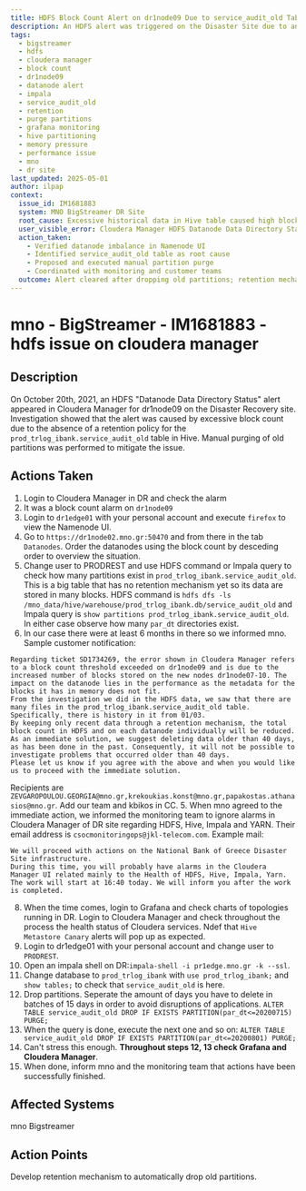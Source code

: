 ```yaml
---
title: HDFS Block Count Alert on dr1node09 Due to service_audit_old Table Fragmentation
description: An HDFS alert was triggered on the Disaster Site due to an excessive number of blocks on dr1node09 caused by unmanaged historical partitions in the prod_trlog_ibank.service_audit_old table. The issue was mitigated by dropping old partitions manually and recommending a retention policy.
tags:
  - bigstreamer
  - hdfs
  - cloudera manager
  - block count
  - dr1node09
  - datanode alert
  - impala
  - service_audit_old
  - retention
  - purge partitions
  - grafana monitoring
  - hive partitioning
  - memory pressure
  - performance issue
  - mno
  - dr site
last_updated: 2025-05-01
author: ilpap
context:
  issue_id: IM1681883
  system: MNO BigStreamer DR Site
  root_cause: Excessive historical data in Hive table caused high block count and memory issues on dr1node09
  user_visible_error: Cloudera Manager HDFS Datanode Data Directory Status alert
  action_taken:
    - Verified datanode imbalance in Namenode UI
    - Identified service_audit_old table as root cause
    - Proposed and executed manual partition purge
    - Coordinated with monitoring and customer teams
  outcome: Alert cleared after dropping old partitions; retention mechanism recommended
---
```

# mno - BigStreamer - IM1681883 - hdfs issue on cloudera manager
## Description
On October 20th, 2021, an HDFS "Datanode Data Directory Status" alert appeared in Cloudera Manager for dr1node09 on the Disaster Recovery site. Investigation showed that the alert was caused by excessive block count due to the absence of a retention policy for the `prod_trlog_ibank.service_audit_old` table in Hive. Manual purging of old partitions was performed to mitigate the issue.
## Actions Taken
1. Login to Cloudera Manager in DR and check the alarm
2. It was a block count alarm on `dr1node09`
3. Login to `dr1edge01` with your personal account and execute `firefox` to view the Namenode UI.
4. Go to `https://dr1node02.mno.gr:50470` and from there in the tab `Datanodes`. Order the datanodes using the block count by desceding order to overview the situation.
5. Change user to PRODREST and use HDFS command or Impala query to check how many partitions exist in `prod_trlog_ibank.service_audit_old`. This is a big table that has no retention mechanism yet so its data are stored in many blocks. HDFS command is `hdfs dfs -ls /mno_data/hive/warehouse/prod_trlog_ibank.db/service_audit_old` and Impala query is `show partitions prod_trlog_ibank.service_audit_old`. In either case observe how many `par_dt` directories exist.
6. In our case there were at least 6 months in there so we informed mno. Sample customer notification:
```text
Regarding ticket SD1734269, the error shown in Cloudera Manager refers to a block count threshold exceeded on dr1node09 and is due to the increased number of blocks stored on the new nodes dr1node07-10. The impact on the datanode lies in the performance as the metadata for the blocks it has in memory does not fit.
From the investigation we did in the HDFS data, we saw that there are many files in the prod_trlog_ibank.service_audit_old table. Specifically, there is history in it from 01/03.
By keeping only recent data through a retention mechanism, the total block count in HDFS and on each datanode individually will be reduced.
As an immediate solution, we suggest deleting data older than 40 days, as has been done in the past. Consequently, it will not be possible to investigate problems that occurred older than 40 days.
Please let us know if you agree with the above and when you would like us to proceed with the immediate solution.
```
Recipients are `ZEVGAROPOULOU.GEORGIA@mno.gr,krekoukias.konst@mno.gr,papakostas.athanasios@mno.gr`. Add our team and kbikos in CC.
5. When mno agreed to the immediate action, we informed the monitoring team to ignore alarms in Cloudera Manager of DR site regarding HDFS, Hive, Impala and YARN. Their email address is `csocmonitoringops@jkl-telecom.com`. Example mail:
```
We will proceed with actions on the National Bank of Greece Disaster Site infrastructure.
During this time, you will probably have alarms in the Cloudera Manager UI related mainly to the Health of HDFS, Hive, Impala, Yarn.
The work will start at 16:40 today. We will inform you after the work is completed.
```
8. When the time comes, login to Grafana and check charts of topologies running in DR. Login to Cloudera Manager and check throughout the process the health status of Cloudera services. Ndef that `Hive Metastore Canary` alerts will pop up as expected.
9. Login to dr1edge01 with your personal account and change user to `PRODREST`.
10. Open an impala shell on DR:`impala-shell -i pr1edge.mno.gr -k --ssl`.
11. Change database to `prod_trlog_ibank` with `use prod_trlog_ibank;` and `show tables;` to check that `service_audit_old` is here.
12. Drop partitions. Seperate the amount of days you have to delete in batches of 15 days in order to avoid disruptions of applications. `ALTER TABLE service_audit_old DROP IF EXISTS PARTITION(par_dt<=20200715) PURGE;`
12. When the query is done, execute the next one and so on: `ALTER TABLE service_audit_old DROP IF EXISTS PARTITION(par_dt<=20200801) PURGE;`
13. Can't stress this enough. **Throughout steps 12, 13 check Grafana and Cloudera Manager**.
14. When done, inform mno and the monitoring team that actions have been successfully finished.
## Affected Systems
mno Bigstreamer
## Action Points
Develop retention mechanism to automatically drop old partitions.